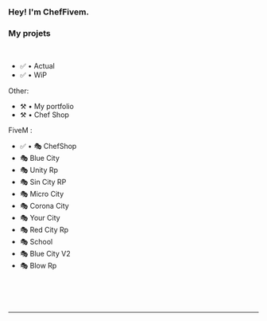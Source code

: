 ### Hey! I'm ChefFivem.

### My projets

<br />

- ✅ • Actual
- ✅ • WiP

Other:
- ⚒️ • My portfolio
- ⚒️ • Chef Shop

FiveM :
- ✅ • 🎭 ChefShop
- 🎭 Blue City
- 🎭 Unity Rp
- 🎭 Sin City RP
- 🎭 Micro City
- 🎭 Corona City
- 🎭 Your City
- 🎭 Red City Rp
- 🎭 School
- 🎭 Blue City V2
- 🎭 Blow Rp


<!--END_SECTION:activity-->


<br />

<br />
<br />

---

[discord]: https://discord.gg/QwpvYAM
